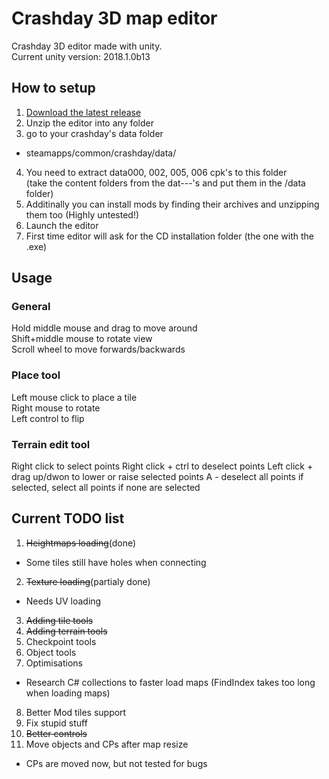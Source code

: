 # Crashday 3D map editor
Crashday 3D editor made with unity.  
Current unity version: 2018.1.0b13

## How to setup
1. [Download the latest release](https://github.com/wurunduk/crashday-map-editor/releases)
2. Unzip the editor into any folder
3. go to your crashday's data folder
 * steamapps/common/crashday/data/
4. You need to extract data000, 002, 005, 006 cpk's to this folder  
 (take the content folders from the dat---'s and put them in the /data folder)
5. Additinally you can install mods by finding their archives and unzipping them too (Highly untested!)
6. Launch the editor
7. First time editor will ask for the CD installation folder (the one with the .exe)

## Usage
### General
Hold middle mouse and drag to move around  
Shift+middle mouse to rotate view  
Scroll wheel to move forwards/backwards  
### Place tool
Left mouse click to place a tile  
Right mouse to rotate  
Left control to flip  
### Terrain edit tool
Right click to select points
Right click + ctrl to deselect points
Left click + drag up/dwon to lower or raise selected points
A - deselect all points if selected, select all points if none are selected

## Current TODO list
1. ~~Heightmaps loading~~(done)
 * Some tiles still have holes when connecting
2. ~~Texture loading~~(partialy done)
 * Needs UV loading
3. ~~Adding tile tools~~
4. ~~Adding terrain tools~~
5. Checkpoint tools
6. Object tools
7. Optimisations
 * Research C# collections to faster load maps (FindIndex takes too long when loading maps)
8. Better Mod tiles support
9. Fix stupid stuff
10. ~~Better controls~~
11. Move objects and CPs after map resize
 * CPs are moved now, but not tested for bugs


